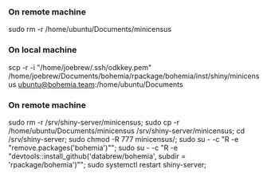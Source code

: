 
### On remote machine

sudo rm -r /home/ubuntu/Documents/minicensus


### On local machine

scp -r -i "/home/joebrew/.ssh/odkkey.pem" /home/joebrew/Documents/bohemia/rpackage/bohemia/inst/shiny/minicensus ubuntu@bohemia.team:/home/ubuntu/Documents


### On remote machine

sudo rm -r /srv/shiny-server/minicensus;
sudo cp -r /home/ubuntu/Documents/minicensus /srv/shiny-server/minicensus;
cd /srv/shiny-server;
sudo chmod -R 777 minicensus/;
sudo su - -c "R -e \"remove.packages('bohemia')\""; 
sudo su - -c "R -e \"devtools::install_github('databrew/bohemia', subdir = 'rpackage/bohemia')\""; 
sudo systemctl restart shiny-server;

